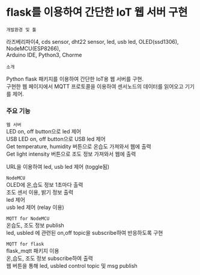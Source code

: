 # flask를 이용하여 간단한 IoT 웹 서버 구현

`개발환경 및 툴`  

라즈베리파이4, cds sensor, dht22 sensor, led, usb led, OLED(ssd1306), NodeMCU(ESP8266),  
Arduino IDE, Python3, Chorme  

`소개`  

Python flask 패키지를 이용하여 간단한 IoT용 웹 서버를 구현.  
구현한 웹 페이지에서 MQTT 프로토콜을 이용하여 센서노드의 데이터를 읽어오고 기기를 제어.  

### 주요 기능

`웹 서버`  
LED on, off button으로 led 제어  
USB LED on, off button으로 USB led 제어  
Get temperature, humidity 버튼으로 온습도 가져와서 웹에 출력  
Get light intensity 버튼으로 조도 정보 가져와서 웹에 출력  

URL을 이용하여 led, usb led 제어 (toggle됨)  

`NodeMCU`  
OLED에 온,습도 정보 1초마다 출력  
조도 센서 이용, 밝기 정보 출력  
led 제어  
usb led 제어 (relay 이용)  

`MQTT for NodeMCU`  
온습도, 조도 정보 publish  
led, usbled 에 관련된 on,off topic을 subscribe하여 반응하도록 구현  

`MQTT for flask`  
flask_mqtt 패키지 이용  
온,습도, 조도 정보 subscribe하여 출력  
웹 버튼을 통해 led, usbled control topic 및 msg publish  